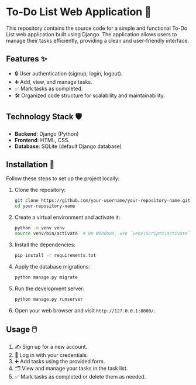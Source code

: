 # To-Do List Web Application 📝

This repository contains the source code for a simple and functional To-Do List web application built using Django. The application allows users to manage their tasks efficiently, providing a clean and user-friendly interface.

## Features ✨

- 🔒 User authentication (signup, login, logout).
- ➕ Add, view, and manage tasks.
- ✅ Mark tasks as completed.
- 🛠️ Organized code structure for scalability and maintainability.

## Technology Stack 🛡️

- **Backend**: Django (Python)
- **Frontend**: HTML, CSS.
- **Database**: SQLite (default Django database)

## Installation 🚀

Follow these steps to set up the project locally:

1. Clone the repository:
   ```bash
   git clone https://github.com/your-username/your-repository-name.git
   cd your-repository-name
   ```

2. Create a virtual environment and activate it:
   ```bash
   python -m venv venv
   source venv/bin/activate  # On Windows, use `venv\Scripts\activate`
   ```

3. Install the dependencies:
   ```bash
   pip install -r requirements.txt
   ```

4. Apply the database migrations:
   ```bash
   python manage.py migrate
   ```

5. Run the development server:
   ```bash
   python manage.py runserver
   ```

6. Open your web browser and visit `http://127.0.0.1:8000/`.

## Usage 🖱️

1. ✍️ Sign up for a new account.
2. 🔑 Log in with your credentials.
3. ➕ Add tasks using the provided form.
4. 🗂️ View and manage your tasks in the task list.
5. ✅ Mark tasks as completed or delete them as needed.

